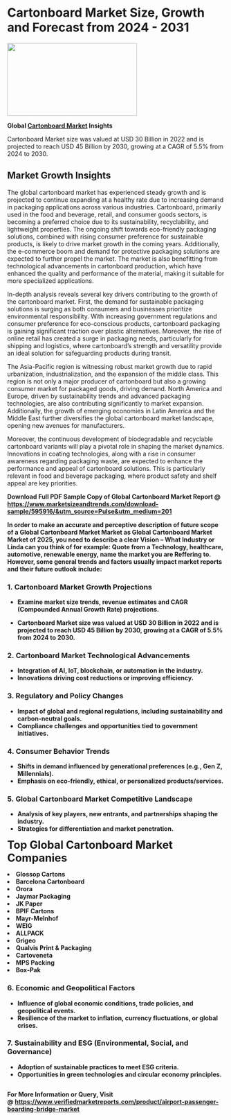 <H1>Cartonboard Market Size, Growth and Forecast from 2024 - 2031</H1><img class="aligncenter size-medium wp-image-584254" src="https://thirdeyenews.in/wp-content/uploads/2024/09/Global-Market-Research-300x168.jpeg" alt="" width="300" height="168" /><p><strong>Global&nbsp;<a href="https://www.marketsizeandtrends.com/download-sample/595916/&amp;utm_source=Pulse&amp;utm_medium=201">Cartonboard Market</a> Insights</strong></p><p>Cartonboard Market size was valued at USD 30 Billion in 2022 and is projected to reach USD 45 Billion by 2030, growing at a CAGR of 5.5% from 2024 to 2030.</p><p><h2>Market Growth Insights</h2> <p>The global cartonboard market has experienced steady growth and is projected to continue expanding at a healthy rate due to increasing demand in packaging applications across various industries. Cartonboard, primarily used in the food and beverage, retail, and consumer goods sectors, is becoming a preferred choice due to its sustainability, recyclability, and lightweight properties. The ongoing shift towards eco-friendly packaging solutions, combined with rising consumer preference for sustainable products, is likely to drive market growth in the coming years. Additionally, the e-commerce boom and demand for protective packaging solutions are expected to further propel the market. The market is also benefitting from technological advancements in cartonboard production, which have enhanced the quality and performance of the material, making it suitable for more specialized applications.</p> <p><strong></strong></p> <p>In-depth analysis reveals several key drivers contributing to the growth of the cartonboard market. First, the demand for sustainable packaging solutions is surging as both consumers and businesses prioritize environmental responsibility. With increasing government regulations and consumer preference for eco-conscious products, cartonboard packaging is gaining significant traction over plastic alternatives. Moreover, the rise of online retail has created a surge in packaging needs, particularly for shipping and logistics, where cartonboard’s strength and versatility provide an ideal solution for safeguarding products during transit.</p> <p>The Asia-Pacific region is witnessing robust market growth due to rapid urbanization, industrialization, and the expansion of the middle class. This region is not only a major producer of cartonboard but also a growing consumer market for packaged goods, driving demand. North America and Europe, driven by sustainability trends and advanced packaging technologies, are also contributing significantly to market expansion. Additionally, the growth of emerging economies in Latin America and the Middle East further diversifies the global cartonboard market landscape, opening new avenues for manufacturers.</p> <p>Moreover, the continuous development of biodegradable and recyclable cartonboard variants will play a pivotal role in shaping the market dynamics. Innovations in coating technologies, along with a rise in consumer awareness regarding packaging waste, are expected to enhance the performance and appeal of cartonboard solutions. This is particularly relevant in food and beverage packaging, where product safety and shelf appeal are key priorities.</p> <p><strong></p><p><span class=""><strong>Download Full PDF Sample Copy of Global Cartonboard Market Report</strong> @ <a href="https://www.marketsizeandtrends.com/download-sample/595916/&amp;utm_source=Pulse&amp;utm_medium=201" target="_blank">https://www.marketsizeandtrends.com/download-sample/595916/&amp;utm_source=Pulse&amp;utm_medium=201</a></span></p><p>In order to make an accurate and perceptive description of future scope of a Global&nbsp;Cartonboard Market Market as Global&nbsp;Cartonboard Market Market of 2025, you need to describe a clear Vision &ndash; What Industry or Linda can you think of for example: Quote from a Technology, healthcare, automotive, renewable energy, name the market you are Reffering to. However, some general trends and factors usually impact market reports and their future outlook include:</p><h3>1.&nbsp;<strong>Cartonboard Market Growth Projections</strong></h3><ul><li>Examine market size trends, revenue estimates and CAGR (Compounded Annual Growth Rate) projections.</li><li><p>Cartonboard Market size was valued at USD 30 Billion in 2022 and is projected to reach USD 45 Billion by 2030, growing at a CAGR of 5.5% from 2024 to 2030.</p></li></ul><h3>2.&nbsp;<strong>Cartonboard Market Technological Advancements</strong></h3><ul><li>Integration of AI, IoT, blockchain, or automation in the industry.</li><li>Innovations driving cost reductions or improving efficiency.</li></ul><h3>3.&nbsp;<strong>Regulatory and Policy Changes</strong></h3><ul><li>Impact of global and regional regulations, including sustainability and carbon-neutral goals.</li><li>Compliance challenges and opportunities tied to government initiatives.</li></ul><h3>4.&nbsp;<strong>Consumer Behavior Trends</strong></h3><ul><li>Shifts in demand influenced by generational preferences (e.g., Gen Z, Millennials).</li><li>Emphasis on eco-friendly, ethical, or personalized products/services.</li></ul><h3>5.&nbsp;<strong>Global Cartonboard Market Competitive Landscape</strong></h3><ul><li>Analysis of key players, new entrants, and partnerships shaping the industry.</li><li>Strategies for differentiation and market penetration.</li></ul><p data-pm-slice="1 1 []"><span style="color: inherit; font-family: inherit; font-size: 25px;">Top Global Cartonboard Market Companies</span></p><div class="" data-test-id=""><p><li>Glossop Cartons</li><li> Barcelona Cartonboard</li><li> Orora</li><li> Jaymar Packaging</li><li> JK Paper</li><li> BPIF Cartons</li><li> Mayr-Melnhof</li><li> WEIG</li><li> ALLPACK</li><li> Grigeo</li><li> Qualvis Print & Packaging</li><li> Cartoveneta</li><li> MPS Packing</li><li> Box-Pak</li></p></div><h3>6.&nbsp;<strong>Economic and Geopolitical Factors</strong></h3><ul><li>Influence of global economic conditions, trade policies, and geopolitical events.</li><li>Resilience of the market to inflation, currency fluctuations, or global crises.</li></ul><h3>7.&nbsp;<strong>Sustainability and ESG (Environmental, Social, and Governance)</strong></h3><ul><li>Adoption of sustainable practices to meet ESG criteria.</li><li>Opportunities in green technologies and circular economy principles.</li></ul><h2><strong style="font-size: 14px;">For More Information or Query, Visit @&nbsp;</strong><a style="background-color: #ffffff; font-size: 14px;" href="https://www.marketsizeandtrends.com/report/cartonboard-market/" target="_blank">https://www.verifiedmarketreports.com/product/airport-passenger-boarding-bridge-market</a></h2>
